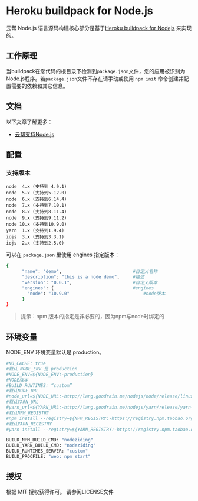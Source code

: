 # Heroku buildpack for Node.js

云帮 Node.js 语言源码构建核心部分是基于[Heroku buildpack for Nodejs](https://github.com/heroku/heroku-buildpack-nodejs) 来实现的。

## 工作原理

当buildpack在您代码的根目录下检测到`package.json`文件，您的应用被识别为Node.js程序。若`package.json`文件不存在请手动或使用 `npm init` 命令创建并配置需要的依赖和其它信息。

## 文档

以下文章了解更多：

- [云帮支持Node.js](http://www.rainbond.com/docs/stable/user-lang-docs/ndjs/lang-ndjs-overview.html)


## 配置

### 支持版本

```
node  4.x (支持到 4.9.1)
node  5.x (支持到5.12.0)
node  6.x (支持到6.14.4)
node  7.x (支持到7.10.1)
node  8.x (支持到8.11.4)
node  9.x (支持到9.11.2)
node 10.x (支持到10.9.0)
yarn  1.x (支持到1.9.4)
iojs  3.x (支持到3.3.1)
iojs  2.x (支持到2.5.0)
```

可以在 `package.json` 里使用 engines 指定版本：

```bash
{
      "name": "demo",							#自定义名称
      "description": "this is a node demo",		#描述
      "version": "0.0.1",						#自定义版本
      "engines": {								#engines
        "node": "10.9.0"							#node版本
      }
}
```

> 提示：npm 版本的指定是非必要的，因为npm与node时绑定的

## **环境变量**

NODE_ENV 环境变量默认是 production。

```bash
#NO_CACHE: true
#默认 NODE_ENV 是 production
#NODE_ENV=${NODE_ENV:-production}
#NODE版本
#BUILD_RUNTIMES: “custom”
#默认NODE_URL
#node_url=${NODE_URL:-http://lang.goodrain.me/nodejs/node/release/linux-x64/node-v$number-linux-x64.tar.gz}
#默认YARN_URL
#yarn_url=${YARN_URL:-http://lang.goodrain.me/nodejs/yarn/release/yarn-v$number.tar.gz}
#默认NPM_REGISTRY
#npm install --registry=${NPM_REGISTRY:-https://registry.npm.taobao.org}
#默认YARN_REGISTRY
#yarn install --registry=${YARN_REGISTRY:-https://registry.npm.taobao.org}

BUILD_NPM_BUILD_CMD: "nodeziding"
BUILD_YARN_BUILD_CMD: "nodeziding"
BUILD_RUNTIMES_SERVER: "custom"
BUILD_PROCFILE: "web: npm start"
```

## 授权

根据 MIT 授权获得许可。 请参阅LICENSE文件